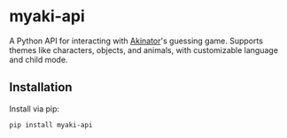 # myaki-api

A Python API for interacting with [Akinator](https://akinator.com)'s guessing game. Supports themes like characters, objects, and animals, with customizable language and child mode.

## Installation

Install via pip:

```bash
pip install myaki-api